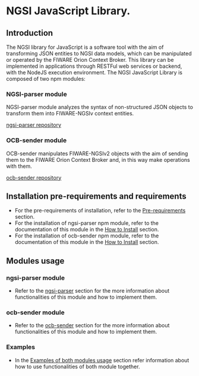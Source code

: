 # NGSI JavaScript Library.

## Introduction

The NGSI library for JavaScript is a software tool with the aim of transforming JSON entities to NGSI data models, which can be manipulated or operated by the FIWARE Orion Context Broker. This library can be implemented in  applications through RESTFul web services or backend, with the NodeJS execution environment.
The NGSI JavaScript Library is composed of two npm modules:

### NGSI-parser module

NGSI-parser module analyzes the syntax of non-structured JSON objects to transform them into FIWARE-NGSIv context entities.

[ngsi-parser repository](https://github.com/cenidetiot/ngsi-parser)

### OCB-sender module

OCB-sender manipulates FIWARE-NGSIv2 objects with the aim of sending them to the FIWARE Orion Context Broker and, in this way make operations with them.

[ocb-sender repository](https://github.com/cenidetiot/ocb-sender)

## Installation pre-requirements and requirements

- For the pre-requirements of installation, refer to the [Pre-requirements](doc/index.md#pre-requirements-of-installation) section.
- For the installation of ngsi-parser npm module, refer to the documentation of this module in the [How to Install](doc/ngsi/index.md#how-to-install) section. 
- For the installation of ocb-sender npm module, refer to the documentation of this module in the [How to Install](doc/ocb/index.md#how-to-install) section.

## Modules usage 

### ngsi-parser module
- Refer to the [ngsi-parser](doc/ngsi/index.md) section for the more information about functionalities of this module and how to implement them.

### ocb-sender module
- Refer to the [ocb-sender](doc/ocb/index.md) section for the more information about functionalities of this module and how to implement them.

### Examples
- In the [Examples of both modules usage](doc/modulesUsage/index.md) section refer information about how to use functionalities of both module together.

